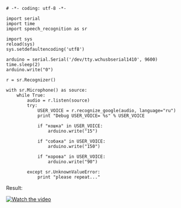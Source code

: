 ```
# -*- coding: utf-8 -*-

import serial
import time
import speech_recognition as sr

import sys
reload(sys)
sys.setdefaultencoding('utf8')

arduino = serial.Serial('/dev/tty.wchusbserial1410', 9600)
time.sleep(2)
arduino.write("0")

r = sr.Recognizer()

with sr.Microphone() as source:
	while True:
		audio = r.listen(source)
		try:
			USER_VOICE = r.recognize_google(audio, language="ru")
			print "Debug USER_VOICE= %s" % USER_VOICE

			if "кошка" in USER_VOICE:
				arduino.write("15")

			if "собака" in USER_VOICE:
				arduino.write("150")

			if "корова" in USER_VOICE:
				arduino.write("90")

		except sr.UnknownValueError:
			print "please repeat..."
```

Result:

[![Watch the video](http://www.thepaper.gr/wp-content/uploads/2013/11/new-youtube.jpg)](https://www.youtube.com/watch?v=-1hSse9iyks)
